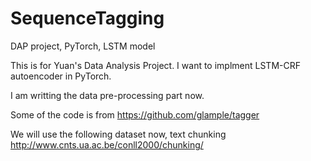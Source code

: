 # SequenceTagging
DAP project, PyTorch, LSTM model

This is for Yuan's Data Analysis Project. 
I want to implment LSTM-CRF autoencoder in PyTorch.

I am writting the data pre-processing part now.

Some of the code is from https://github.com/glample/tagger

We will use the following dataset now, text chunking
http://www.cnts.ua.ac.be/conll2000/chunking/